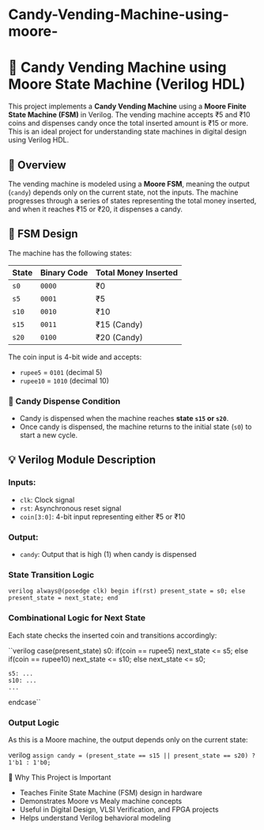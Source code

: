 # Candy-Vending-Machine-using-moore-

# 🍬 Candy Vending Machine using Moore State Machine (Verilog HDL)

This project implements a **Candy Vending Machine** using a **Moore Finite State Machine (FSM)** in Verilog. The vending machine accepts ₹5 and ₹10 coins and dispenses candy once the total inserted amount is ₹15 or more. This is an ideal project for understanding state machines in digital design using Verilog HDL.

## 🔧 Overview

The vending machine is modeled using a **Moore FSM**, meaning the output (`candy`) depends only on the current state, not the inputs. The machine progresses through a series of states representing the total money inserted, and when it reaches ₹15 or ₹20, it dispenses a candy.

## 🧠 FSM Design

The machine has the following states:

| State | Binary Code | Total Money Inserted |
|-------|-------------|----------------------|
| `s0`  | `0000`      | ₹0                   |
| `s5`  | `0001`      | ₹5                   |
| `s10` | `0010`      | ₹10                  |
| `s15` | `0011`      | ₹15 (Candy)          |
| `s20` | `0100`      | ₹20 (Candy)          |

The coin input is 4-bit wide and accepts:

- `rupee5` = `0101` (decimal 5)
- `rupee10` = `1010` (decimal 10)

### 🎯 Candy Dispense Condition

- Candy is dispensed when the machine reaches **state `s15` or `s20`**.
- Once candy is dispensed, the machine returns to the initial state (`s0`) to start a new cycle.

## 💡 Verilog Module Description

### Inputs:

- `clk`: Clock signal
- `rst`: Asynchronous reset signal
- `coin[3:0]`: 4-bit input representing either ₹5 or ₹10

### Output:

- `candy`: Output that is high (1) when candy is dispensed

### State Transition Logic

`verilog
always@(posedge clk)
begin
    if(rst)
        present_state = s0;
    else
        present_state = next_state;
end`

### Combinational Logic for Next State
Each state checks the inserted coin and transitions accordingly:

``verilog
case(present_state)
    s0: if(coin == rupee5) next_state <= s5;
        else if(coin == rupee10) next_state <= s10;
        else next_state <= s0;

    s5: ...
    s10: ...
    ...
endcase``

### Output Logic
As this is a Moore machine, the output depends only on the current state:

verilog
`assign candy = (present_state == s15 || present_state == s20) ? 1'b1 : 1'b0;`

🚀 Why This Project is Important

- Teaches Finite State Machine (FSM) design in hardware
- Demonstrates Moore vs Mealy machine concepts
- Useful in Digital Design, VLSI Verification, and FPGA projects
- Helps understand Verilog behavioral modeling
